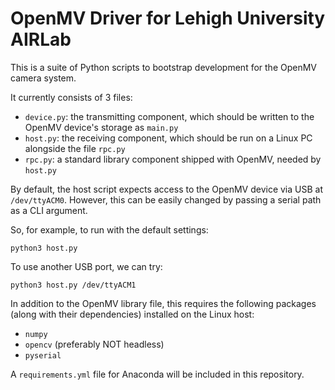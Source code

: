 # OpenMV Driver for Lehigh University AIRLab

This is a suite of Python scripts to bootstrap development for the OpenMV camera system.

It currently consists of 3 files:
- `device.py`: the transmitting component, which should be written to the OpenMV device's storage as `main.py`
- `host.py`: the receiving component, which should be run on a Linux PC alongside the file `rpc.py`
- `rpc.py`: a standard library component shipped with OpenMV, needed by `host.py`

By default, the host script expects access to the OpenMV device via USB at `/dev/ttyACM0`. However, this can be easily changed by passing a serial path as a CLI argument.

So, for example, to run with the default settings:

    python3 host.py

To use another USB port, we can try:

    python3 host.py /dev/ttyACM1

In addition to the OpenMV library file, this requires the following packages (along with their dependencies) installed on the Linux host:
- `numpy`
- `opencv` (preferably NOT headless)
- `pyserial`

A `requirements.yml` file for Anaconda will be included in this repository.